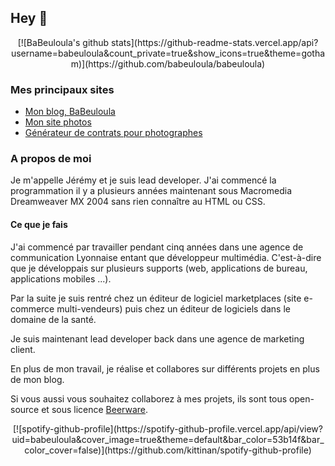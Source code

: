## Hey 👋

<div align="center">
[![BaBeuloula's github stats](https://github-readme-stats.vercel.app/api?username=babeuloula&count_private=true&show_icons=true&theme=gotham)](https://github.com/babeuloula/babeuloula)
</div>

<!--
### Mes principaux repos

<a href="https://github.com/babeuloula/github-pr-review" title="Github PR Review">
  <img align="center" src="https://github-readme-stats.vercel.app/api/pin/?username=babeuloula&repo=github-pr-review&theme=gotham" />
</a>
<a href="https://github.com/babeuloula/phpcs" title="PHPCS">
  <img align="center" src="https://github-readme-stats.vercel.app/api/pin/?username=babeuloula&repo=phpcs&theme=gotham" />
</a>
-->

### Mes principaux sites

- [Mon blog, BaBeuloula](https://www.babeuloula.fr)
- [Mon site photos](https://www.jeremy-reynaud.fr)
- [Générateur de contrats pour photographes](https://contrats.photos/)

### A propos de moi

Je m'appelle Jérémy et je suis lead developer. J'ai commencé la programmation il y a plusieurs années maintenant sous Macromedia Dreamweaver MX 2004 sans rien connaître au HTML ou CSS.

#### Ce que je fais

J'ai commencé par travailler pendant cinq années dans une agence de communication Lyonnaise entant que développeur multimédia. C'est-à-dire que je développais sur plusieurs supports (web, applications de bureau, applications mobiles ...).

Par la suite je suis rentré chez un éditeur de logiciel marketplaces (site e-commerce multi-vendeurs) puis chez un éditeur de logiciels dans le domaine de la santé.

Je suis maintenant lead developer back dans une agence de marketing client.

En plus de mon travail, je réalise et collabores sur différents projets en plus de mon blog.

Si vous aussi vous souhaitez collaborez à mes projets, ils sont tous open-source et sous licence [Beerware](https://fr.wikipedia.org/wiki/Beerware).

<div align="center">
[![spotify-github-profile](https://spotify-github-profile.vercel.app/api/view?uid=babeuloula&cover_image=true&theme=default&bar_color=53b14f&bar_color_cover=false)](https://github.com/kittinan/spotify-github-profile)
</div>

<!--
Cards générées avec : https://github.com/anuraghazra/github-readme-stats

**babeuloula/babeuloula** is a ✨ _special_ ✨ repository because its `README.md` (this file) appears on your GitHub profile.

Here are some ideas to get you started:

- 🔭 I’m currently working on ...
- 🌱 I’m currently learning ...
- 👯 I’m looking to collaborate on ...
- 🤔 I’m looking for help with ...
- 💬 Ask me about ...
- 📫 How to reach me: ...
- 😄 Pronouns: ...
- ⚡ Fun fact: ...
-->
